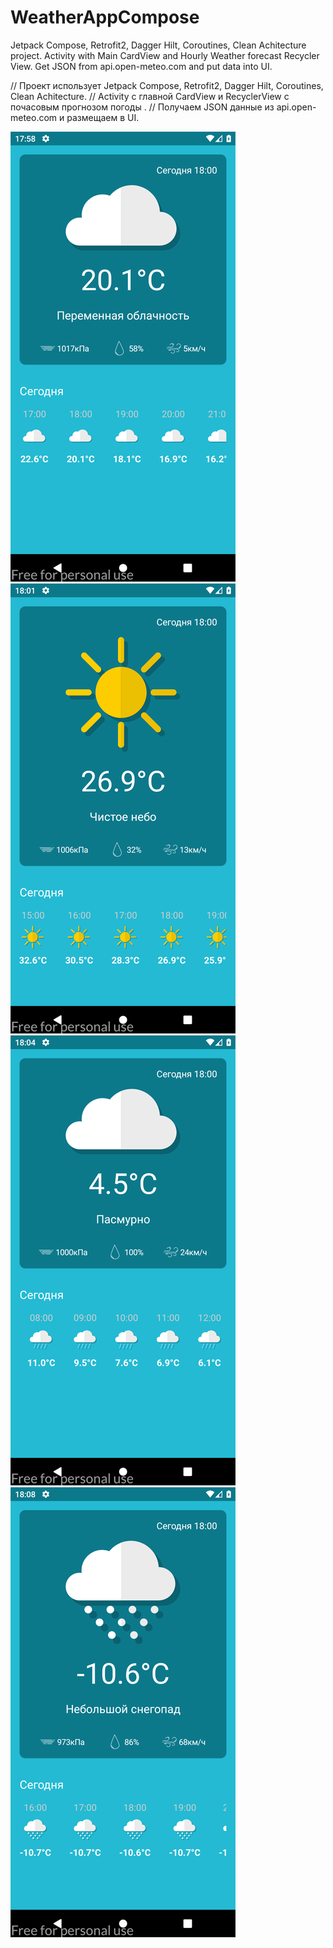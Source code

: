 # WeatherAppCompose

Jetpack Compose, Retrofit2, Dagger Hilt, Coroutines, Clean Achitecture project. 
Activity with Main CardView and Hourly Weather forecast Recycler View.
Get JSON from api.open-meteo.com and put data into UI.

// Проект использует Jetpack Compose, Retrofit2, Dagger Hilt, Coroutines, Clean Achitecture.
// Activity с главной CardView и RecyclerView с почасовым прогнозом погоды .
// Получаем JSON данные из api.open-meteo.com и размещаем в UI.

![alt tag](https://github.com/Sergio994350/WeatherAppCompose/blob/master/app/src/main/res/screens/screenshot-2022-07-08_17.58.31.957.png)
![alt tag](https://github.com/Sergio994350/WeatherAppCompose/blob/master/app/src/main/res/screens/screenshot-2022-07-08_18.01.32.664.png)
![alt tag](https://github.com/Sergio994350/WeatherAppCompose/blob/master/app/src/main/res/screens/screenshot-2022-07-08_18.04.24.384.png)
![alt tag](https://github.com/Sergio994350/WeatherAppCompose/blob/master/app/src/main/res/screens/screenshot-2022-07-08_18.08.24.035.png)
